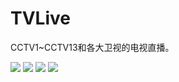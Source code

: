 # TVLive
CCTV1~CCTV13和各大卫视的电视直播。

![](https://github.com/yuger/TVLive/blob/master/Screenshot/screen_1.jpg)
![](https://github.com/yuger/TVLive/blob/master/Screenshot/screen_2.jpg)
![](https://github.com/yuger/TVLive/blob/master/Screenshot/screen_3.jpg)
![](https://github.com/yuger/TVLive/blob/master/Screenshot/screen_4.jpg)
